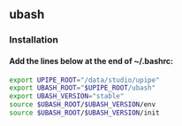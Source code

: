 ## ubash

### Installation

#### Add the lines below at the end of ~/.bashrc:
```bash
export UPIPE_ROOT="/data/studio/upipe"
export UBASH_ROOT="$UPIPE_ROOT/ubash"
export UBASH_VERSION="stable"
source $UBASH_ROOT/$UBASH_VERSION/env
source $UBASH_ROOT/$UBASH_VERSION/init
```
